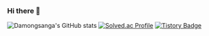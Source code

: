 ### Hi there 👋

<!--
**Damongsanga/Damongsanga** is a ✨ _special_ ✨ repository because its `README.md` (this file) appears on your GitHub profile.

Here are some ideas to get you started:

- 🔭 I’m currently working on ...
- 🌱 I’m currently learning ...
- 👯 I’m looking to collaborate on ...
- 🤔 I’m looking for help with ...
- 💬 Ask me about ...
- 📫 How to reach me: ...
- 😄 Pronouns: ...
- ⚡ Fun fact: ...
-->


![Damongsanga's GitHub stats](https://github-readme-stats.vercel.app/api?username=Damongsanga&show_icons=true&theme=dark) 
[![Solved.ac Profile](http://mazassumnida.wtf/api/generate_badge?boj=bmike0413)](https://solved.ac/bmike0413)
[![Tistory Badge](https://img.shields.io/badge/Tech%20Blog-555263?style=flat&logoColor=white)]("https://damongsanga22.tistory.com/)
